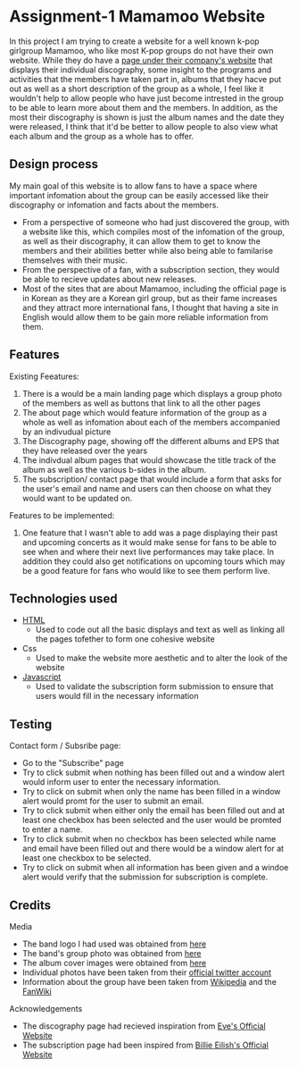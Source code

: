 # Assignment-1 Mamamoo Website
In this project I am trying to create a website for a well known k-pop girlgroup Mamamoo, who like most K-pop groups do not have their own website. While they do have a [page under their company's website](http://www.rbbridge.com/?page_id=23470) that displays their individual discography, some insight to the programs and activities that the members have taken part in, albums that they hacve put out as well as a short description of the group as a whole, I feel like it wouldn't help to allow people who have just become intrested in the group to be able to learn more about them and the members. In addition, as the most their discography is shown is just the album names and the date they were released, I think that it'd be better to allow people to also view what each album and the group as a whole has to offer.

## Design process
My main goal of this website is to allow fans to have a space where important infomation about the group can be easily accessed like their discography or infomation and facts about the members.
- From a perspective of someone who had just discovered the group, with a website like this, which compiles most of the infomation of the group, as well as their discography, it can allow them to get to know the members and their abilities better while also being able to familarise themselves with their music. 
- From the perspective of a fan, with a subscription section, they would be able to recieve updates about new releases.
- Most of the sites that are about Mamamoo, including the official page is in Korean as they are a Korean girl group, but as their fame increases and they attract more international fans, I thought that having a site in English would allow them to be gain more reliable information from them.

## Features 
Existing Feeatures:

1) There is a would be a main landing page which displays a group photo of the members as well as buttons that link to all the other pages
2) The about page which would feature information of the group as a whole as well as infomation about each of the members accompanied by an indivudual picture
3) The Discography page, showing off the different albums and EPS that they have released over the years
4) The indivdual album pages that would showcase the title track of the album as well as the various b-sides in the album.
5) The subscription/ contact page that would include a form that asks for the user's email and name and users can then choose on what they would want to be updated on.

Features to be implemented:

1) One feature that I wasn't able to add was a page displaying their past and upcoming concerts as it would make sense for fans to be able to see when and where their next live performances may take place. In addition they could also get notifications on upcoming tours which may be a good feature for fans who would like to see them perform live. 

## Technologies used
- [HTML](https://html.com/)
  - Used to code out all the basic displays and text as well as linking all the pages tofether to form one cohesive website
- Css
  - Used to make the website more aesthetic and to alter the look of the website
- [Javascript](https://www.javascript.com/)
  - Used to validate the subscription form submission to ensure that users would fill in the necessary information 

## Testing
Contact form / Subsribe page:
  - Go to the "Subscribe" page
  - Try to click submit when nothing has been filled out and a window alert would inform user to enter the necessary information.
  - Try to click on submit when only the name has been filled in a window alert would promt for the user to submit an email.
  - Try to click submit when either only the email has been filled out and at least one checkbox has been selected and the user would be promted to enter a name.
  - Try to click submit when no checkbox has been selected while name and email have been filled out and there would be a window alert for at least one checkbox to be selected.
  - Try to click on submit when all information has been given and a windoe alert would verify that the submission for subscription is complete.
 
## Credits 
Media
- The band logo I had used was obtained from [here](https://www.pikpng.com/pngvi/iwJobJR_white-wind-mamamoo-clipart/)
- The band's group photo was obtained from [here](https://dbkpop.com/2021/06/02/mamamoo-waw-concept-photos-hd-hq)
- The album cover images were obtained from [here](https://kpopmerchandiseguide.com/discography/mamamoo-albums)
- Individual photos have been taken from their [official twitter account](https://twitter.com/RBW_MAMAMOO/status/1434169419765145603?s=20)
- Information about the group have been taken from [Wikipedia](https://en.wikipedia.org/wiki/Mamamoo) and the [FanWiki](https://mamamoo.fandom.com/wiki/MAMAMOO)

Acknowledgements
- The discography page had recieved inspiration from [Eve's Official Website](https://eveofficial.com/discography/)
- The subscription page had been inspired from [Billie Eilish's Official Website](https://www.billieeilish.com/)
